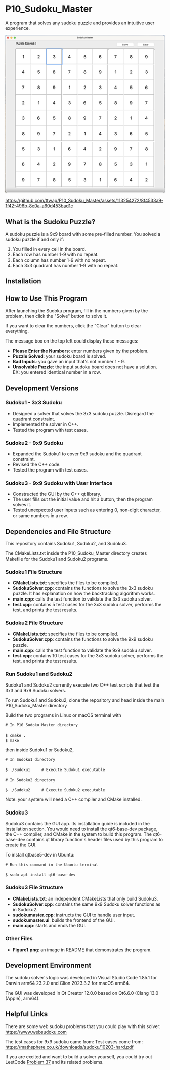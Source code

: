 # P10_Sudoku_Master
A program that solves any sudoku puzzle and provides an intuitive user experience.

![Figure1](./FIgure1.png)

https://github.com/ttwag/P10_Sudoku_Master/assets/113254272/8f4533a9-1f42-496b-8e0a-a60d453bad1c


## What is the Sudoku Puzzle?
A sudoku puzzle is a 9x9 board with some pre-filled number.
You solved a sudoku puzzle if and only if:
1. You filled in every cell in the board.
2. Each row has number 1-9 with no repeat.
3. Each column has number 1-9 with no repeat.
4. Each 3x3 quadrant has number 1-9 with no repeat.

## Installation



## How to Use This Program

After launching the Sudoku program, fill in the numbers given by the problem, then click the "Solve" button to solve it.

If you want to clear the numbers, click the "Clear" button to clear everything.

The message box on the top left could display these messages:
* **Please Enter the Numbers**: enter numbers given by the problem.
* **Puzzle Solved**: your sudoku board is solved.
* **Bad Inputs**: you gave an input that's not number 1 - 9.
* **Unsolvable Puzzle**: the input sudoku board does not have a solution. EX: you entered identical number in a row.



## Development Versions
### Sudoku1 - 3x3 Sudoku
* Designed a solver that solves the 3x3 sudoku puzzle. Disregard the quadrant constraint.
* Implemented the solver in C++.
* Tested the program with test cases.
### Sudoku2 - 9x9 Sudoku
* Expanded the Sudoku1 to cover 9x9 sudoku and the quadrant constraint.
* Revised the C++ code.
* Tested the program with test cases.
### Sudoku3 - 9x9 Sudoku with User Interface
* Constructed the GUI by the C++ qt library. 
* The user fills out the initial value and hit a button, 
then the program solves it.
* Tested unexpected user inputs such as entering 0, non-digit character, or same numbers in a row.


## Dependencies and File Structure
This repository contains Sudoku1, Sudoku2, and Sudoku3. 

The CMakeLists.txt inside the P10_Sudoku_Master directory creates Makefile for the Sudoku1 and Sudoku2 programs.

### Sudoku1 File Structure
* **CMakeLists.txt**: specifies the files to be compiled.
* **SudokuSolver.cpp**: contains the functions to solve the 3x3 sudoku puzzle. It has explanation on how the backtracking algorithm works.
* **main.cpp**: calls the test function to validate the 3x3 sudoku solver. 
* **test.cpp**: contains 5 test cases for the 3x3 sudoku solver, performs the test, and prints the test results.

### Sudoku2 File Structure
* **CMakeLists.txt**: specifies the files to be compiled.
* **SudokuSolver.cpp**: contains the functions to solve the 9x9 sudoku puzzle.
* **main.cpp**: calls the test function to validate the 9x9 sudoku solver. 
* **test.cpp**: contains 10 test cases for the 3x3 sudoku solver, performs the test, and prints the test results.

### Run Sudoku1 and Sudoku2
Sudoku1 and Sudoku2 currently execute two C++ test scripts that test the 3x3 and 9x9 Sudoku solvers.

To run Sudoku1 and Sudoku2, 
clone the repository and head inside the main P10_Sudoku_Master directory


Build the two programs in Linux or macOS terminal with 
```
# In P10_Sudoku_Master directory

$ cmake .
$ make
```

then inside Sudoku1 or Sudoku2, 

```
# In Sudoku1 directory

$ ./Sudoku1     # Execute Sudoku1 executable

# In Sudoku2 directory

$ ./Sudoku2     # Execute Sudoku2 executable
```

Note: your system will need a C++ compiler and CMake installed.

### Sudoku3
Sudoku3 contains the GUI app. Its installation guide is included in the Installation section.
You would need to install the qt6-base-dev package, the C++ compiler, and CMake in the system to build this program.
The qt6-base-dev contains qt library function's header files used by this program to create the GUI.

To install qtbase5-dev in Ubuntu:
```
# Run this command in the Ubuntu terminal

$ sudo apt install qt6-base-dev
```

### Sudoku3 File Structure
* **CMakeLists.txt**: an independent CMakeLists that only build Sudoku3. 
* **SudokuSolver.cpp**: contains the same 9x9 Sudoku solver functions as in Sudoku2.
* **sudokumaster.cpp**: instructs the GUI to handle user input.
* **sudokumaster.ui**: builds the frontend of the GUI.
* **main.cpp**: starts and ends the GUI.

### Other Files
* **Figure1.png**: an image in README that demonstrates the program. 
 

## Development Environment
The sudoku solver's logic was developed in Visual Studio Code 1.85.1 for Darwin arm64 23.2.0 and Clion 2023.3.2 for macOS arm64.

The GUI was developed in Qt Creator 12.0.0 based on Qt6.6.0 (Clang 13.0 (Apple), arm64).

## Helpful Links
There are some web sudoku problems that you could play with this solver: https://www.websudoku.com

The test cases for 9x9 sudoku came from: Test cases come from: https://mathsphere.co.uk/downloads/sudoku/10203-hard.pdf

If you are excited and want to build a solver yourself, you could try out LeetCode [Problem 37](https://leetcode.com/problems/sudoku-solver/) and its related problems.